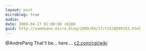 ```yaml
---
layout: post
microblog: true
audio: 
date: 2009-04-17 01:00:00 +0100
guid: http://samdeane.micro.blog/2009/04/17/t1538099353.html
---
```

@AndrePang That'll be... here.... [c2.com/cgi/wiki](http://c2.com/cgi/wiki?DylanVsSelf)
